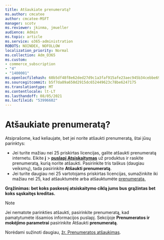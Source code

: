 ```yaml
---
title: Atšaukiate prenumeratą?
ms.author: cmcatee
author: cmcatee-MSFT
manager: scotv
ms.reviewer: jkinma, jmueller
audience: Admin
ms.topic: article
ms.service: o365-administration
ROBOTS: NOINDEX, NOFOLLOW
localization_priority: Normal
ms.collection: Adm_O365
ms.custom:
- commerce_subscription
- "4"
- "1400001"
ms.openlocfilehash: 60b5df48f8e62ded27d9c1a3faf915afe23aec945b34cebbe6973d73fc4f5532
ms.sourcegitcommit: b5f7da89a650d2915dc652449623c78be6247175
ms.translationtype: MT
ms.contentlocale: lt-LT
ms.lasthandoff: 08/05/2021
ms.locfileid: "53996602"
---
```

# <a name="canceling-your-subscription"></a>Atšaukiate prenumeratą?

Atsiprašome, kad keliaujate, bet jei norite atšaukti prenumeratą, štai jūsų parinktys:
  
- Jei turite mažiau nei 25 priskirtas licencijas, galite atšaukti prenumeratą internetu. Eikite **į** \> **[puslapį Atsiskaitymas](https://go.microsoft.com/fwlink/p/?linkid=842054)** už produktus ir raskite prenumeratą, kurią norite atšaukti. Pasirinkite tris taškus (daugiau veiksmų), tada pasirinkite **Atšaukti prenumeratą**.
- Jei turite daugiau nei 25 vartotojams priskirtas licencijas, sumažinkite iki mažiau nei 25, kad atšauktumėte arba atšauktumėte [prenumeratą.](/microsoft-365/business-video/get-help-support)
  
**Grąžinimas: bet koks paskesnį atsiskaitymo ciklą jums bus grąžintas bet koks sąskaitęs kreditas.**

> [!NOTE]
> Jei nematote parinkties atšaukti, pasirinkite prenumeratą, kad pamatytumėte išsamios informacijos puslapį. Sekcijoje **Prenumeratos ir mokėjimo parametrai** pasirinkite Atšaukti **prenumeratą**.

Norėdami sužinoti daugiau, [žr. Prenumeratos atšaukimas](/microsoft-365/commerce/subscriptions/cancel-your-subscription).
